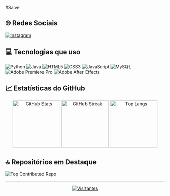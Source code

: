 #Salve

## 🌐 Redes Sociais
[![Instagram](https://img.shields.io/badge/Instagram-%23E4405F.svg?style=for-the-badge&logo=Instagram&logoColor=white)](https://instagram.com/jubshere)

## 💻 Tecnologias que uso
![Python](https://img.shields.io/badge/Python-3670A0?style=for-the-badge&logo=python&logoColor=ffdd54)
![Java](https://img.shields.io/badge/Java-%23ED8B00.svg?style=for-the-badge&logo=openjdk&logoColor=white)
![HTML5](https://img.shields.io/badge/HTML5-%23E34F26.svg?style=for-the-badge&logo=html5&logoColor=white)
![CSS3](https://img.shields.io/badge/CSS3-%231572B6.svg?style=for-the-badge&logo=css3&logoColor=white)
![JavaScript](https://img.shields.io/badge/JavaScript-%23323330.svg?style=for-the-badge&logo=javascript&logoColor=%23F7DF1E)
![MySQL](https://img.shields.io/badge/MySQL-4479A1.svg?style=for-the-badge&logo=mysql&logoColor=white)
![Adobe Premiere Pro](https://img.shields.io/badge/Adobe%20Premiere%20Pro-9999FF.svg?style=for-the-badge&logo=Adobe%20Premiere%20Pro&logoColor=white)
![Adobe After Effects](https://img.shields.io/badge/Adobe%20After%20Effects-9999FF.svg?style=for-the-badge&logo=Adobe%20After%20Effects&logoColor=white)

## 📈 Estatísticas do GitHub
<div align="center">
  
  <img src="https://github-readme-stats.vercel.app/api?username=jubshereman&theme=dark&hide_border=false&include_all_commits=true&count_private=true" alt="GitHub Stats" height="150"/>
  
  <img src="https://github-readme-streak-stats.herokuapp.com/?user=jubshereman&theme=dark&hide_border=false" alt="GitHub Streak" height="150"/>
  
  <img src="https://github-readme-stats.vercel.app/api/top-langs/?username=jubshereman&theme=dark&hide_border=false&include_all_commits=true&count_private=true&layout=compact" alt="Top Langs" height="150"/>
  
</div>

## 🔝 Repositórios em Destaque
![Top Contributed Repo](https://github-contributor-stats.vercel.app/api?username=jubshereman&limit=5&theme=dark&combine_all_yearly_contributions=true)

---

<div align="center">
  
[![Visitantes](https://visitcount.itsvg.in/api?id=jubshereman&icon=0&color=0)](https://visitcount.itsvg.in)
  
</div>

<!-- Proudly created with GPRM ( https://gprm.itsvg.in ) -->
